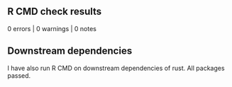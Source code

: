 ## R CMD check results

0 errors | 0 warnings | 0 notes

## Downstream dependencies

I have also run R CMD on downstream dependencies of rust.
All packages passed.
